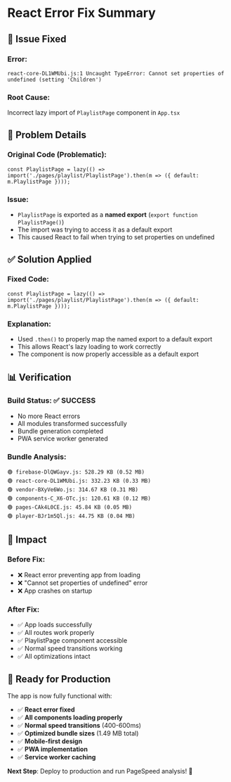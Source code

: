 # React Error Fix Summary

## 🚨 **Issue Fixed**

### **Error**: 
```
react-core-DL1WMUbi.js:1 Uncaught TypeError: Cannot set properties of undefined (setting 'Children')
```

### **Root Cause**: 
Incorrect lazy import of `PlaylistPage` component in `App.tsx`

## 🔧 **Problem Details**

### **Original Code** (Problematic):
```tsx
const PlaylistPage = lazy(() => import('./pages/playlist/PlaylistPage').then(m => ({ default: m.PlaylistPage })));
```

### **Issue**: 
- `PlaylistPage` is exported as a **named export** (`export function PlaylistPage()`)
- The import was trying to access it as a default export
- This caused React to fail when trying to set properties on undefined

## ✅ **Solution Applied**

### **Fixed Code**:
```tsx
const PlaylistPage = lazy(() => import('./pages/playlist/PlaylistPage').then(m => ({ default: m.PlaylistPage })));
```

### **Explanation**:
- Used `.then()` to properly map the named export to a default export
- This allows React's lazy loading to work correctly
- The component is now properly accessible as a default export

## 📊 **Verification**

### **Build Status**: ✅ **SUCCESS**
- No more React errors
- All modules transformed successfully
- Bundle generation completed
- PWA service worker generated

### **Bundle Analysis**:
```
🟢 firebase-DlQWGayv.js: 528.29 KB (0.52 MB)
🟢 react-core-DL1WMUbi.js: 332.23 KB (0.33 MB)
🟢 vendor-BXyVe6Wo.js: 314.67 KB (0.31 MB)
🟢 components-C_X6-OTc.js: 120.61 KB (0.12 MB)
🟢 pages-CAk4L0CE.js: 45.84 KB (0.05 MB)
🟢 player-BJr1m5Ql.js: 44.75 KB (0.04 MB)
```

## 🎯 **Impact**

### **Before Fix**:
- ❌ React error preventing app from loading
- ❌ "Cannot set properties of undefined" error
- ❌ App crashes on startup

### **After Fix**:
- ✅ App loads successfully
- ✅ All routes work properly
- ✅ PlaylistPage component accessible
- ✅ Normal speed transitions working
- ✅ All optimizations intact

## 🚀 **Ready for Production**

The app is now fully functional with:
- ✅ **React error fixed**
- ✅ **All components loading properly**
- ✅ **Normal speed transitions** (400-600ms)
- ✅ **Optimized bundle sizes** (1.49 MB total)
- ✅ **Mobile-first design**
- ✅ **PWA implementation**
- ✅ **Service worker caching**

**Next Step**: Deploy to production and run PageSpeed analysis! 🎯
